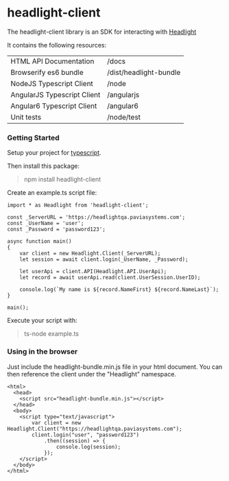 # headlight-client

The headlight-client library is an SDK for interacting with [Headlight](http://headlightiq.com/)

It contains the following resources:

|||
|-------------------------------|--------------------------|
| HTML API Documentation        |  /docs                   |
| Browserify es6 bundle         |  /dist/headlight-bundle  |
| NodeJS Typescript Client      |  /node                   |
| AngularJS Typescript Client   |  /angularjs              |
| Angular6 Typescript Client    |  /angular6               |
| Unit tests                    |  /node/test              |

### Getting Started

Setup your project for [typescript](https://www.npmjs.com/package/typescript).

Then install this package:
> npm install headlight-client

Create an example.ts script file:
```
import * as Headlight from 'headlight-client';

const _ServerURL = 'https://headlightqa.paviasystems.com';
const _UserName = 'user';
const _Password = 'password123';

async function main()
{
    var client = new Headlight.Client(_ServerURL);
    let session = await client.login(_UserName, _Password);

    let userApi = client.API(Headlight.API.UserApi);
    let record = await userApi.read(client.UserSession.UserID);

    console.log(`My name is ${record.NameFirst} ${record.NameLast}`);
}

main();

```

Execute your script with:
> ts-node example.ts

### Using in the browser

Just include the headlight-bundle.min.js file in your html document. You can then reference
the client under the "Headlight" namespace.
```
<html>
  <head>
    <script src="headlight-bundle.min.js"></script>
  </head>
  <body>
    <script type="text/javascript">
        var client = new Headlight.Client("https://headlightqa.paviasystems.com");
        client.login("user", "password123")
            .then((session) => {
                console.log(session);
            });
    </script>
  </body>
</html>
```

